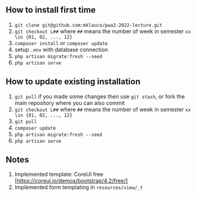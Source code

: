 ## How to install first time
1. `git clone git@github.com:mklauco/pwa2-2022-lecture.git`
1. `git checkout L##` where `##` means the number of week in semester `xx \in {01, 02, ..., 12}`
1. `composer install` or `composer update`
1. setup `.env` with database connection
1. `php artisan migrate:fresh --seed`
1. `php artisan serve`
## How to update existing installation
1. `git pull` if you made some changes then use `git stash`, or fork the main repository where you can also commit
1. `git checkout L##` where `##` means the number of week in semester `xx \in {01, 02, ..., 12}`
1. `git pull`
1. `composer update`
1. `php artisan migrate:fresh --seed`
1. `php artisan serve`

## Notes
1. Implemented template: CoreUI free [https://coreui.io/demos/bootstrap/4.2/free/]
1. Implemented form templating in `resources/view/_t`